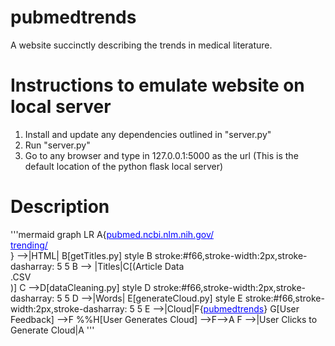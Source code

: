 # pubmedtrends
A website succinctly describing the trends in medical literature.
# Instructions to emulate website on local server
1. Install and update any dependencies outlined in "server.py"
2. Run "server.py"
3. Go to any browser and type in 127.0.0.1:5000 as the url (This is the default location of the python flask local server)
# Description

'''mermaid
graph LR
    A{<a style='color:blue' href='https://pubmed.ncbi.nlm.nih.gov/trending/'>pubmed.ncbi.nlm.nih.gov/<br>trending/</br></a>} -->|HTML| B[getTitles.py]
    style B stroke:#f66,stroke-width:2px,stroke-dasharray: 5 5
    B --> |Titles|C[(Article Data<br>.CSV</br>)]
    C -->D[dataCleaning.py]
    style D stroke:#f66,stroke-width:2px,stroke-dasharray: 5 5
    D -->|Words| E[generateCloud.py]
    style E stroke:#f66,stroke-width:2px,stroke-dasharray: 5 5
    E -->|Cloud|F{<a style='color:blue' href='https://pubmedtrends.com/'>pubmedtrends</a>}
    G[User Feedback] -->F
    %%H[User Generates Cloud] -->F-->A
    F -->|User Clicks to Generate Cloud|A
    '''
